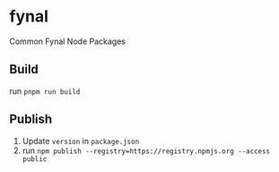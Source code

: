 # fynal

Common Fynal Node Packages

## Build

run `pnpm run build`

## Publish

1. Update `version` in `package.json`
2. run `npm publish --registry=https://registry.npmjs.org --access public`
